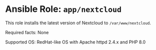 # Ansible Role: `app/nextcloud`

This role installs the latest version of Nextcloud to `/var/www/nextcloud`.

Required facts: None

Supported OS: RedHat-like OS with Apache httpd 2.4.x and PHP 8.0
